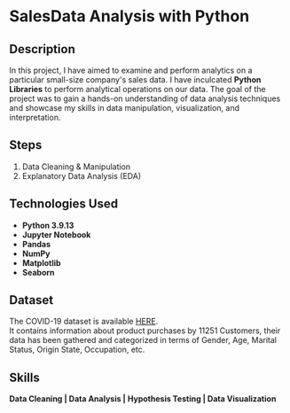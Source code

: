 # SalesData Analysis with Python

<h2>Description</h2>
In this project, I have aimed to examine and perform analytics on a particular small-size company's sales data. I have inculcated <b>Python Libraries</b> to perform analytical operations on our data. The goal of the project was to gain a hands-on understanding of data analysis techniques and showcase my skills in data manipulation, visualization, and interpretation.
</br>

## Steps
 1. Data Cleaning & Manipulation 
 2. Explanatory Data Analysis (EDA) 

## Technologies Used

- <b>Python 3.9.13</b>
- <b>Jupyter Notebook</b>
- <b>Pandas</b>
- <b>NumPy</b>
- <b>Matplotlib</b>
- <b>Seaborn</b>

## Dataset 
The COVID-19 dataset is available [HERE](https://github.com/KAnurag27/SalesData_Analysis_with_Python/blob/main/Sales%20Data.csv).</br>It contains information about product purchases by 11251 Customers, their data has been gathered and categorized in terms of Gender, Age, Marital Status, Origin State, Occupation, etc.

## Skills 
 <b>Data Cleaning | Data Analysis | Hypothesis Testing | Data Visualization</b> 

